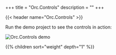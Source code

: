 +++
title = "Orc.Controls" 
description = ""
+++

{{< header name="Orc.Controls" >}}

Run the demo project to see the controls in action:

![Orc.Controls demo](../images/orc.controls/Orc.Controls.Demo.png)

{{% children sort="weight" depth="1" %}}